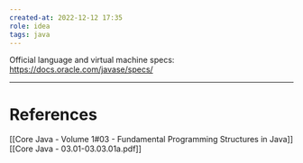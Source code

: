 ```yaml
---
created-at: 2022-12-12 17:35
role: idea
tags: java
---
```


Official language and virtual machine specs: https://docs.oracle.com/javase/specs/


---
# References

[[Core Java - Volume 1#03 - Fundamental Programming Structures in Java]]
[[Core Java - 03.01-03.03.01a.pdf]]